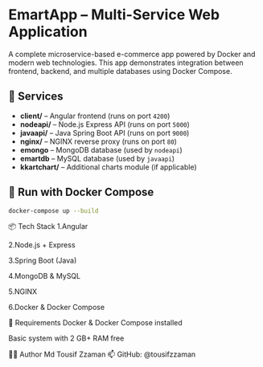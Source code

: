 # EmartApp – Multi-Service Web Application

A complete microservice-based e-commerce app powered by Docker and modern web technologies. This app demonstrates integration between frontend, backend, and multiple databases using Docker Compose.

## 🧩 Services

- **client/** – Angular frontend (runs on port `4200`)
- **nodeapi/** – Node.js Express API (runs on port `5000`)
- **javaapi/** – Java Spring Boot API (runs on port `9000`)
- **nginx/** – NGINX reverse proxy (runs on port `80`)
- **emongo** – MongoDB database (used by `nodeapi`)
- **emartdb** – MySQL database (used by `javaapi`)
- **kkartchart/** – Additional charts module (if applicable)

## 🐳 Run with Docker Compose

```bash
docker-compose up --build
```
📦 Tech Stack
  1.Angular

  2.Node.js + Express

  3.Spring Boot (Java)

  4.MongoDB & MySQL

  5.NGINX

  6.Docker & Docker Compose

🔧 Requirements
Docker & Docker Compose installed

Basic system with 2 GB+ RAM free

👨‍💻 Author
Md Tousif Zzaman
📫 GitHub: @tousifzzaman

